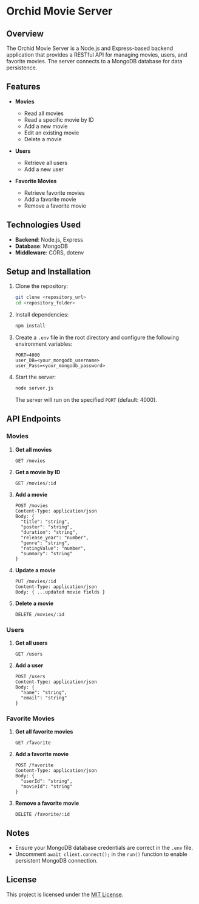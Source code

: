 # Orchid Movie Server

## Overview
The Orchid Movie Server is a Node.js and Express-based backend application that provides a RESTful API for managing movies, users, and favorite movies. The server connects to a MongoDB database for data persistence.

## Features
- **Movies**
  - Read all movies
  - Read a specific movie by ID
  - Add a new movie
  - Edit an existing movie
  - Delete a movie

- **Users**
  - Retrieve all users
  - Add a new user

- **Favorite Movies**
  - Retrieve favorite movies
  - Add a favorite movie
  - Remove a favorite movie

## Technologies Used
- **Backend**: Node.js, Express
- **Database**: MongoDB
- **Middleware**: CORS, dotenv

## Setup and Installation

1. Clone the repository:
   ```bash
   git clone <repository_url>
   cd <repository_folder>
   ```

2. Install dependencies:
   ```bash
   npm install
   ```

3. Create a `.env` file in the root directory and configure the following environment variables:
   ```env
   PORT=4000
   user_DB=<your_mongodb_username>
   user_Pass=<your_mongodb_password>
   ```

4. Start the server:
   ```bash
   node server.js
   ```
   The server will run on the specified `PORT` (default: 4000).

## API Endpoints

### Movies

1. **Get all movies**
   ```http
   GET /movies
   ```

2. **Get a movie by ID**
   ```http
   GET /movies/:id
   ```

3. **Add a movie**
   ```http
   POST /movies
   Content-Type: application/json
   Body: {
     "title": "string",
     "poster": "string",
     "duration": "string",
     "release_year": "number",
     "genre": "string",
     "ratingValue": "number",
     "summary": "string"
   }
   ```

4. **Update a movie**
   ```http
   PUT /movies/:id
   Content-Type: application/json
   Body: { ...updated movie fields }
   ```

5. **Delete a movie**
   ```http
   DELETE /movies/:id
   ```

### Users

1. **Get all users**
   ```http
   GET /users
   ```

2. **Add a user**
   ```http
   POST /users
   Content-Type: application/json
   Body: {
     "name": "string",
     "email": "string"
   }
   ```

### Favorite Movies

1. **Get all favorite movies**
   ```http
   GET /favorite
   ```

2. **Add a favorite movie**
   ```http
   POST /favorite
   Content-Type: application/json
   Body: {
     "userId": "string",
     "movieId": "string"
   }
   ```

3. **Remove a favorite movie**
   ```http
   DELETE /favorite/:id
   ```

## Notes
- Ensure your MongoDB database credentials are correct in the `.env` file.
- Uncomment `await client.connect();` in the `run()` function to enable persistent MongoDB connection.

## License
This project is licensed under the [MIT License](https://opensource.org/licenses/MIT).

